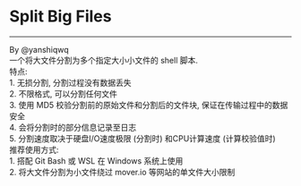 # Split Big Files  
---
By @yanshiqwq  
一个将大文件分割为多个指定大小小文件的 shell 脚本.  
特点:  
    1.  无损分割, 分割过程没有数据丢失  
    2.  不限格式, 可以分割任何文件  
    3.  使用 MD5 校验分割前的原始文件和分割后的文件块, 保证在传输过程中的数据安全  
    4.  会将分割时的部分信息记录至日志  
    5.  分割速度取决于硬盘I/O速度极限 (分割时) 和CPU计算速度 (计算校验值时)  
推荐使用方式:  
    1.  搭配 Git Bash 或 WSL 在 Windows 系统上使用  
    2.  将大文件分割为小文件绕过 mover.io 等网站的单文件大小限制  